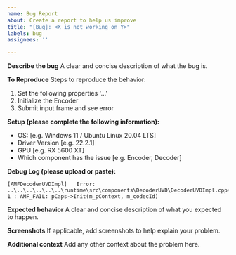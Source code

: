 ```yaml
---
name: Bug Report
about: Create a report to help us improve
title: "[Bug]: <X is not working on Y>"
labels: bug
assignees: ''

---
```


**Describe the bug**
A clear and concise description of what the bug is.

**To Reproduce**
Steps to reproduce the behavior:
1. Set the following properties '...'
2. Initialize the Encoder
3. Submit input frame and see error

**Setup (please complete the following information):**
 - OS: [e.g. Windows 11 / Ubuntu Linux 20.04 LTS]
 - Driver Version [e.g. 22.2.1]
 - GPU [e.g. RX 5600 XT]
 - Which component has the issue [e.g. Encoder, Decoder]

**Debug Log (please upload or paste):**
```
[AMFDecoderUVDImpl]   Error: ..\..\..\..\..\..\runtime\src\components\DecoderUVD\DecoderUVDImpl.cpp(1996):AMF_ERROR 1 : AMF_FAIL: pCaps->Init(m_pContext, m_codecId)
```

**Expected behavior**
A clear and concise description of what you expected to happen.

**Screenshots**
If applicable, add screenshots to help explain your problem.

**Additional context**
Add any other context about the problem here.
